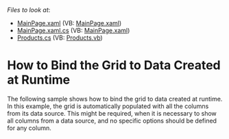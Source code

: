 <!-- default file list -->
*Files to look at*:

* [MainPage.xaml](./CS/AgDataGrid_BindRuntimeData/MainPage.xaml) (VB: [MainPage.xaml](./VB/AgDataGrid_BindRuntimeData/MainPage.xaml))
* [MainPage.xaml.cs](./CS/AgDataGrid_BindRuntimeData/MainPage.xaml.cs) (VB: [MainPage.xaml](./VB/AgDataGrid_BindRuntimeData/MainPage.xaml))
* [Products.cs](./CS/AgDataGrid_BindRuntimeData/Products.cs) (VB: [Products.vb](./VB/AgDataGrid_BindRuntimeData/Products.vb))
<!-- default file list end -->
# How to Bind the Grid to Data Created at Runtime


<p>The following sample shows how to bind the grid to data created at runtime. In this example, the grid is automatically populated with all the columns from its data source. This might be required, when it is necessary to show all columns from a data source, and no specific options should be defined for any column.</p>

<br/>


